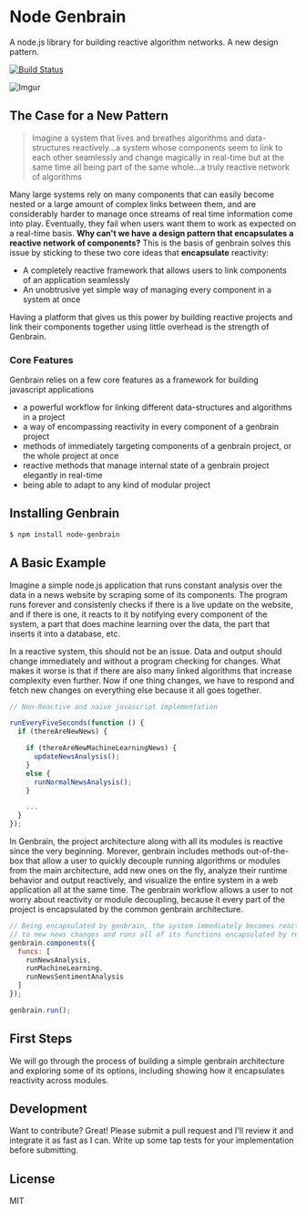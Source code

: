 


# Node Genbrain

A node.js library for building reactive algorithm networks. A new design pattern.

[![Build Status](https://travis-ci.org/rauljordan/node-genbrain.svg?branch=master)](https://travis-ci.org/rauljordan/node-genbrain)


![Imgur](http://i.imgur.com/zMPjMW7.jpg)

## The Case for a New Pattern

> Imagine a system that lives and breathes algorithms and
> data-structures reactively...a system whose components seem to link to each other
> seamlessly and change magically in real-time but at the same time all being part
> of the same whole...a truly reactive network of algorithms

Many large  systems rely on many components that can easily become nested or a large amount of complex links between them, and are considerably harder to manage once streams of real time information come into play. Eventually, they fail when users want them to work as expected on a real-time basis. **Why can't we have a design pattern that encapsulates a reactive network of components?** This is the basis of genbrain solves this issue by sticking to these two core ideas that **encapsulate** reactivity:
  - A completely reactive framework that allows users to link components of an application seamlessly
  - An unobtrusive yet simple way of managing every component in a system at once

Having a platform that gives us this power by building reactive projects and link their components together using little overhead is the strength of Genbrain.



### Core Features

Genbrain relies on a few core features as a framework for building javascript applications

* a powerful workflow for linking different data-structures and algorithms in a project
* a way of encompassing reactivity in every component of a genbrain project
* methods of immediately targeting components of a genbrain project, or the whole project at once
* reactive methods that manage internal state of a genbrain project elegantly in real-time
* being able to adapt to any kind of modular project



## Installing Genbrain

```sh
$ npm install node-genbrain
```

## A Basic Example

Imagine a simple node.js application that runs constant analysis over the data in a news website by scraping some of its components. The program runs forever and consistenly checks if there is a live update on the website, and if there is one, it reacts to it by notifying every component of the system, a part that does machine learning over the data, the part that inserts it into a database, etc.


In a reactive system, this should not be an issue. Data and output should change immediately and without a program checking for changes. What makes it worse is that if there are also many linked algorithms that increase complexity even further. Now if one thing changes, we have to respond and fetch new changes on everything else because it all goes together.

```javascript
// Non-Reactive and naive javascript implementation

runEveryFiveSeconds(function () {
  if (thereAreNewNews) {

    if (thereAreNewMachineLearningNews) {
      updateNewsAnalysis();
    }
    else {
      runNormalNewsAnalysis();
    }

    ...
  }
});

```

In Genbrain, the project architecture along with all its modules is reactive since the very beginning. Morever, genbrain includes methods out-of-the-box that allow a user to quickly decouple running algorithms or modules from the main architecture, add new ones on the fly, analyze their runtime behavior and output reactively, and visualize the entire system in a web application all at the same time. The genbrain workflow allows a user to not worry about reactivity or module decoupling, because it every part of the project is encapsulated by the common genbrain architecture.

```javascript
// Being encapsulated by genbrain, the system immediately becomes reactive
// to new news changes and runs all of its functions encapsulated by reactivity
genbrain.components({
  funcs: [
    runNewsAnalysis,
    runMachineLearning,
    runNewsSentimentAnalysis
  ]
});

genbrain.run();

```

## First Steps

We will go through the process of building a simple genbrain architecture and exploring some of its options, including showing how it encapsulates reactivity across modules.



## Development

Want to contribute? Great! Please submit a pull request and I'll review it and integrate it as fast as I can. Write up some tap tests for your implementation before submitting.



License
----

MIT
